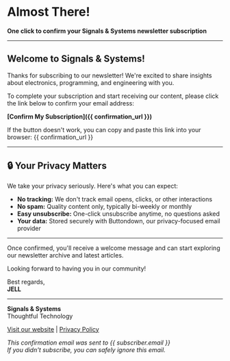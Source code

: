 # Almost There!

**One click to confirm your Signals & Systems newsletter subscription**

---

## Welcome to Signals & Systems!

Thanks for subscribing to our newsletter! We're excited to share insights about electronics, programming, and engineering with you.

To complete your subscription and start receiving our content, please click the link below to confirm your email address:

**[Confirm My Subscription]({{ confirmation_url }})**

If the button doesn't work, you can copy and paste this link into your browser:
{{ confirmation_url }}

---

## 🔒 Your Privacy Matters

We take your privacy seriously. Here's what you can expect:

- **No tracking:** We don't track email opens, clicks, or other interactions
- **No spam:** Quality content only, typically bi-weekly or monthly  
- **Easy unsubscribe:** One-click unsubscribe anytime, no questions asked
- **Your data:** Stored securely with Buttondown, our privacy-focused email provider

---

Once confirmed, you'll receive a welcome message and can start exploring our newsletter archive and latest articles.

Looking forward to having you in our community!

Best regards,  
**JELL**

---

**Signals & Systems**  
Thoughtful Technology

[Visit our website](https://signals-and-systems.com) | [Privacy Policy](https://signals-and-systems.com/privacy)

*This confirmation email was sent to {{ subscriber.email }}*  
*If you didn't subscribe, you can safely ignore this email.*
